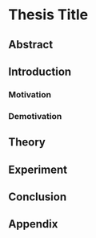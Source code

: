 # Thesis Title
## Abstract

## Introduction

### Motivation

### Demotivation

## Theory

## Experiment

## Conclusion

## Appendix

